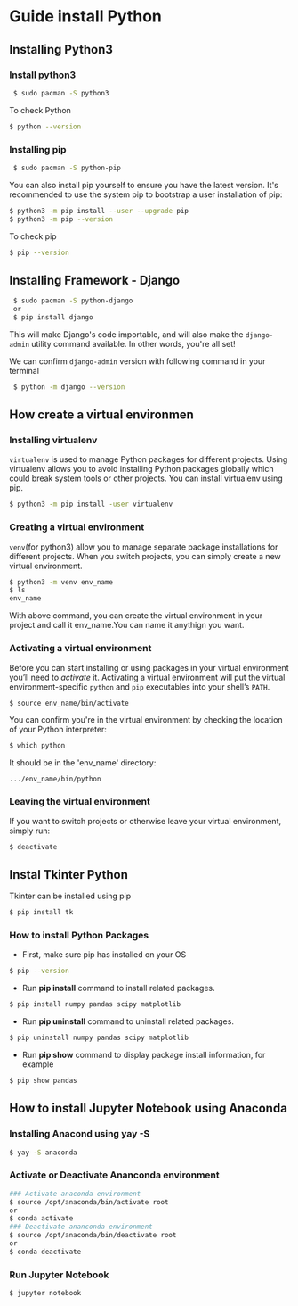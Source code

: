 # Guide install Python
## Installing Python3
### Install python3
``` bash
 $ sudo pacman -S python3
```
To check Python
``` bash
$ python --version
```
### Installing pip
``` bash
 $ sudo pacman -S python-pip
```
You can also install pip yourself to ensure you have the latest version. It's recommended to use the system pip to bootstrap a user installation of pip:
``` bash
$ python3 -m pip install --user --upgrade pip
$ python3 -m pip --version
```
To check pip
``` bash
$ pip --version
```
## Installing Framework - Django
``` bash
 $ sudo pacman -S python-django
 or
 $ pip install django
```
This will make Django's code importable, and will also make the `django-admin` utility command available. In other words, you're all set!

We can confirm `django-admin` version with following command in your terminal 
``` bash
 $ python -m django --version
```
## How create a virtual environmen

### Installing virtualenv
`virtualenv` is used to manage Python packages for different projects. Using virtualenv allows you to avoid installing Python packages globally which could break system tools or other projects. You can install virtualenv using pip.
``` bash
$ python3 -m pip install -user virtualenv
```
### Creating a virtual environment 
`venv`(for python3) allow you to manage separate package installations for different projects. When you switch projects, you can simply create a new virtual environment.
``` bash
$ python3 -m venv env_name
$ ls
env_name
``` 
With above command, you can create the virtual environment in your project and call it env_name.You can name it anythign you want.

### Activating a virtual environment 
Before you can start installing or using packages in your virtual environment you’ll need to *activate* it. Activating a virtual environment will put the virtual environment-specific `python` and `pip` executables into your shell’s `PATH`.
``` bash
$ source env_name/bin/activate
```
You can confirm you're in the virtual environment by checking the location of your Python interpreter:
``` bash
$ which python 
```
It should be in the 'env_name' directory:
```
.../env_name/bin/python
```
### Leaving the virtual environment 
If you want to switch projects or otherwise leave your virtual environment, simply run:
``` bash
$ deactivate
```

## Instal Tkinter Python
Tkinter can be installed using pip
``` bash
$ pip install tk
```
### How to install Python Packages

* First, make sure pip has installed on your OS
``` bash
$ pip --version
```
* Run **pip install** command to install related packages.
``` bash
$ pip install numpy pandas scipy matplotlib
```
* Run **pip uninstall** command to uninstall related packages.
``` bash
$ pip uninstall numpy pandas scipy matplotlib
```
* Run **pip show** command to display package install information, for example
``` bash
$ pip show pandas
```
## How to install Jupyter Notebook using Anaconda

### Installing Anacond using yay -S

``` bash
$ yay -S anaconda
```
### Activate or Deactivate Ananconda environment

``` bash
### Activate anaconda environment
$ source /opt/anaconda/bin/activate root
or
$ conda activate
### Deactivate ananconda environment
$ source /opt/anaconda/bin/deactivate root
or
$ conda deactivate
```

### Run Jupyter Notebook

``` bash
$ jupyter notebook
```
